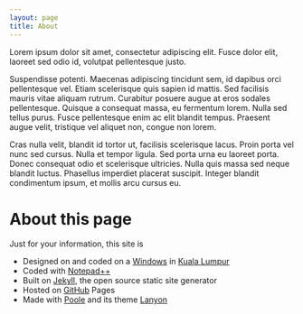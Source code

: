 ```yaml
---
layout: page
title: About
---
```


<div class="message">
  Lorem ipsum dolor sit amet, consectetur adipiscing elit. Fusce dolor elit, laoreet sed odio id, volutpat pellentesque justo.
</div>

Suspendisse potenti. Maecenas adipiscing tincidunt sem, id dapibus orci pellentesque vel. Etiam scelerisque quis sapien id mattis. Sed facilisis mauris vitae aliquam rutrum. Curabitur posuere augue at eros sodales pellentesque. Quisque a consequat massa, eu fermentum lorem. Nulla sed tellus purus. Fusce pellentesque enim ac elit blandit tempus. Praesent augue velit, tristique vel aliquet non, congue non lorem.

Cras nulla velit, blandit id tortor ut, facilisis scelerisque lacus. Proin porta vel nunc sed cursus. Nulla et tempor ligula. Sed porta urna eu laoreet porta. Donec consequat odio et scelerisque ultricies. Nulla quis massa sed neque blandit luctus. Phasellus imperdiet placerat suscipit. Integer blandit condimentum ipsum, et mollis arcu cursus eu.

# About this page

Just for your information, this site is

- Designed on and coded on a [Windows](http://windows.microsoft.com/) in [Kuala Lumpur](http://en.wikipedia.org/wiki/Kuala_Lumpur)
- Coded with [Notepad++](http://notepad-plus-plus.org/)
- Built on [Jekyll](http://jekyllrb.com/), the open source static site generator
- Hosted on [GitHub](https://github.com/lumachroma/fantastiq) Pages
- Made with [Poole](http://getpoole.com/) and its theme [Lanyon](https://github.com/poole/lanyon)
